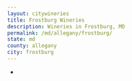 ```yaml
---
layout: citywineries
title: Frostburg Wineries
description: Wineries in Frostburg, MD
permalink: /md/allegany/frostburg/
state: md
county: allegany
city: frostburg
---
```

-
